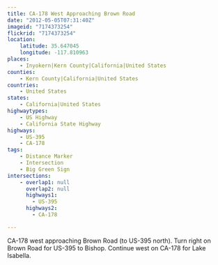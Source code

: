 ```yaml
---
title: CA-178 West Approaching Brown Road
date: "2012-05-05T07:31:40Z"
imageid: "7174373254"
flickrid: "7174373254"
location:
    latitude: 35.647045
    longitude: -117.810963
places:
    - Inyokern|Kern County|California|United States
counties:
    - Kern County|California|United States
countries:
    - United States
states:
    - California|United States
highwaytypes:
    - US Highway
    - California State Highway
highways:
    - US-395
    - CA-178
tags:
    - Distance Marker
    - Intersection
    - Big Green Sign
intersections:
    - overlap1: null
      overlap2: null
      highways1:
        - US-395
      highways2:
        - CA-178

---
```

CA-178 west approaching Brown Road (to US-395 north).  Turn right on Brown Road for US-395 to Bishop.  Continue west on CA-178 for Lake Isabella.
